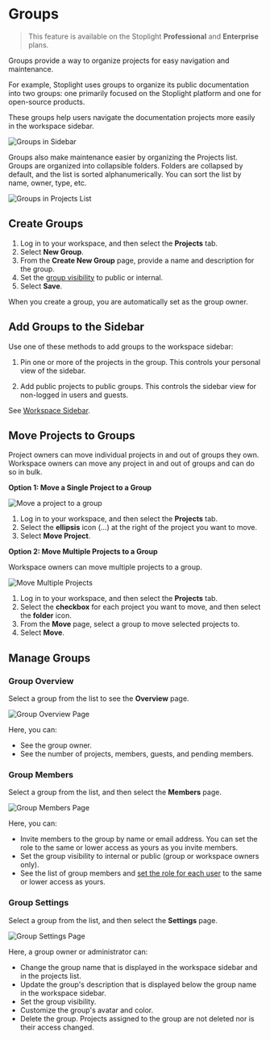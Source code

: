 # Groups

<!-- theme: info -->
> This feature is available on the Stoplight **Professional** and **Enterprise** plans.

Groups provide a way to organize projects for easy navigation and maintenance.

For example, Stoplight uses groups to organize its public documentation into two groups: one primarily focused on the Stoplight platform and one for open-source products.

These groups help users navigate the documentation projects more easily in the workspace sidebar.

<!-- focus: false -->
![Groups in Sidebar](https://stoplight.io/api/v1/projects/cHJqOjI/images/97tL2U4rvZc)

Groups also make maintenance easier by organizing the Projects list. Groups are organized into collapsible folders. Folders are collapsed by default, and the list is sorted alphanumerically. You can sort the list by name, owner, type, etc.

![Groups in Projects List](https://stoplight.io/api/v1/projects/cHJqOjI/images/r2aJCJqAlfk)

## Create Groups

1. Log in to your workspace, and then select the **Projects** tab.
2. Select **New Group**.
3. From the **Create New Group** page, provide a name and description for the group.
4. Set the [group visibility](o.group-access.md) to public or internal.
5. Select **Save**.

When you create a group, you are automatically set as the group owner.

## Add Groups to the Sidebar

Use one of these methods to add groups to the workspace sidebar:

1. Pin one or more of the projects in the group. This controls your personal view of the sidebar.

2. Add public projects to public groups. This controls the sidebar view for non-logged in users and guests.

See [Workspace Sidebar](../4.-documentation/Sidebar/a.workspace-sidebar.md).

## Move Projects to Groups

Project owners can move individual projects in and out of groups they own. Workspace owners can move any project in and out of groups and can do so in bulk.

**Option 1: Move a Single Project to a Group**

![Move a project to a group](https://stoplight.io/api/v1/projects/cHJqOjI/images/4fQKzIw9pUE)

1. Log in to your workspace, and then select the **Projects** tab. 
2. Select the **ellipsis** icon (...) at the right of the project you want to move.
3. Select **Move Project**.

**Option 2: Move Multiple Projects to a Group**

Workspace owners can move multiple projects to a group. 

![Move Multiple Projects](https://stoplight.io/api/v1/projects/cHJqOjI/images/4w5YkL8O1r4)

1. Log in to your workspace, and then select the **Projects** tab.
2. Select the **checkbox** for each project you want to move, and then select the **folder** icon.
3. From the **Move** page, select a group to move selected projects to.
4. Select **Move**.

## Manage Groups

### Group Overview

Select a group from the list to see the **Overview** page.

<!--
focus: false
-->
![Group Overview Page](https://stoplight.io/api/v1/projects/cHJqOjI/images/1GQmnR2gllU)


Here, you can:

* See the group owner.
* See the number of projects, members, guests, and pending members.

### Group Members

Select a group from the list, and then select the **Members** page. 

<!--
focus: false
-->
![Group Members Page](https://stoplight.io/api/v1/projects/cHJqOjI/images/GRdyCAo4XPE)

Here, you can:

* Invite members to the group by name or email address. You can set the role to the same or lower access as yours as you invite members.
* Set the group visibility to internal or public (group or workspace owners only).
* See the list of group members and [set the role for each user](o.group-access.md) to the same or lower access as yours.

### Group Settings

Select a group from the list, and then select the **Settings** page.

<!--
focus: false
-->
![Group Settings Page](https://stoplight.io/api/v1/projects/cHJqOjI/images/Wn8wTmgEpLk)

Here, a group owner or administrator can:

* Change the group name that is displayed in the workspace sidebar and in the projects list.
* Update the group's description that is displayed below the group name in the workspace sidebar.
* Set the group visibility.
* Customize the group's avatar and color.
* Delete the group. Projects assigned to the group are not deleted nor is their access changed.







